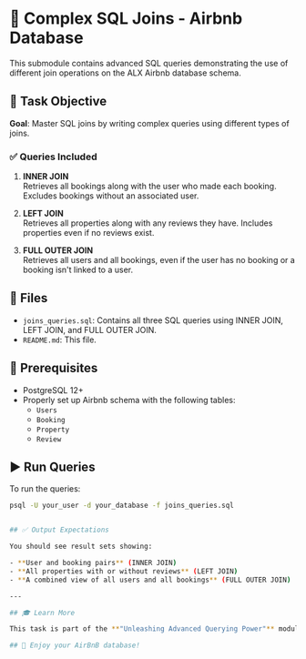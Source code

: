 # 🧠 Complex SQL Joins - Airbnb Database

This submodule contains advanced SQL queries demonstrating the use of different join operations on the ALX Airbnb database schema.

## 📌 Task Objective

**Goal**: Master SQL joins by writing complex queries using different types of joins.

### ✅ Queries Included

1. **INNER JOIN**  
   Retrieves all bookings along with the user who made each booking. Excludes bookings without an associated user.

2. **LEFT JOIN**  
   Retrieves all properties along with any reviews they have. Includes properties even if no reviews exist.

3. **FULL OUTER JOIN**  
   Retrieves all users and all bookings, even if the user has no booking or a booking isn't linked to a user.

## 📂 Files

- `joins_queries.sql`: Contains all three SQL queries using INNER JOIN, LEFT JOIN, and FULL OUTER JOIN.
- `README.md`: This file.

## 🔧 Prerequisites

- PostgreSQL 12+
- Properly set up Airbnb schema with the following tables:
  - `Users`
  - `Booking`
  - `Property`
  - `Review`

## ▶️ Run Queries

To run the queries:

```bash
psql -U your_user -d your_database -f joins_queries.sql


## ✅ Output Expectations

You should see result sets showing:

- **User and booking pairs** (INNER JOIN)
- **All properties with or without reviews** (LEFT JOIN)
- **A combined view of all users and all bookings** (FULL OUTER JOIN)

---

## 🎓 Learn More

This task is part of the **"Unleashing Advanced Querying Power"** module of the **ALX Airbnb Database Project**.

## 🌟 Enjoy your AirBnB database!